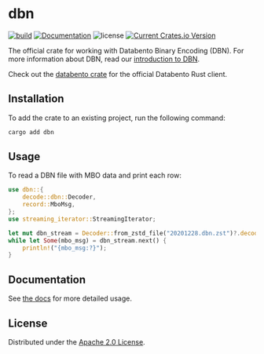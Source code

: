 # dbn

[![build](https://github.com/databento/dbn/actions/workflows/build.yaml/badge.svg)](https://github.com/databento/dbn/actions/workflows/build.yaml)
[![Documentation](https://img.shields.io/docsrs/dbn)](https://docs.rs/dbn/latest/dbn/)
![license](https://img.shields.io/github/license/databento/dbn?color=blue)
[![Current Crates.io Version](https://img.shields.io/crates/v/dbn.svg)](https://crates.io/crates/dbn)

The official crate for working with Databento Binary Encoding (DBN).
For more information about DBN, read our [introduction to DBN](https://docs.databento.com/knowledge-base/new-users/dbn-encoding/getting-started-with-dbn).

Check out the [databento crate](https://crates.io/crates/databento) for the official Databento Rust client.

## Installation

To add the crate to an existing project, run the following command:
```sh
cargo add dbn
```

## Usage

To read a DBN file with MBO data and print each row:
```rust
use dbn::{
    decode::dbn::Decoder,
    record::MboMsg,
};
use streaming_iterator::StreamingIterator;

let mut dbn_stream = Decoder::from_zstd_file("20201228.dbn.zst")?.decode_stream::<MboMsg>()?;
while let Some(mbo_msg) = dbn_stream.next() {
    println!("{mbo_msg:?}");
}
```

## Documentation

See [the docs](https://docs.rs/dbn) for more detailed usage.

## License

Distributed under the [Apache 2.0 License](https://www.apache.org/licenses/LICENSE-2.0.html).

